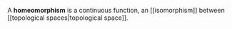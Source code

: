 A **homeomorphism** is a continuous function, an [[isomorphism]] between [[topological spaces|topological space]].
